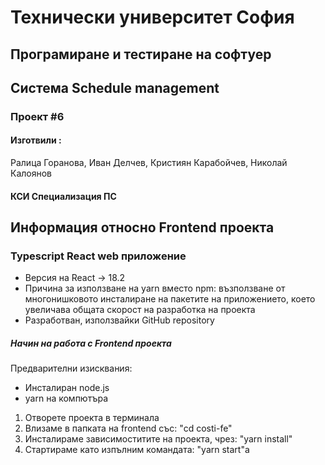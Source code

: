 # Технически университет София

## Програмиране и тестиране на софтуер

## Система Schedule management

### Проект #6

#### Изготвили :
Ралица Горанова, Иван Делчев, Кристиян Карабойчев, Николай Калоянов
#### КСИ Специализация ПС

## Информация относно Frontend проекта
### Typescript React web приложение
- Версия на React -> 18.2
- Причина за използване на yarn вместо npm: възползване от многонишковото инсталиране на пакетите на приложението, което увеличава общата скорост на разработка на проекта
- Разработван, използвайки GitHub repository

##### Начин на работа с Frontend проекта
Предварителни изисквания:
- Инсталиран node.js
- yarn на компютъра

1. Отворете проекта в терминала
2. Влизаме в папката на frontend със: "cd costi-fe"
3. Инсталираме зависимоститите на проекта, чрез: "yarn install"
4. Стартираме като изпълним командата: "yarn start"a